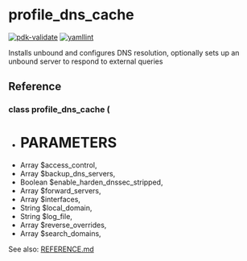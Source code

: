 # profile_dns_cache
[![pdk-validate](https://github.com/ncsa/puppet-profile_dns_cache/actions/workflows/pdk-validate.yml/badge.svg)](https://github.com/ncsa/puppet-profile_dns_cache/actions/workflows/pdk-validate.yml) [![yamllint](https://github.com/ncsa/puppet-profile_dns_cache/actions/workflows/yamllint.yml/badge.svg)](https://github.com/ncsa/puppet-profile_dns_cache/actions/workflows/yamllint.yml)

Installs unbound and configures DNS resolution, optionally sets up an unbound server to respond to external queries

## Reference
 
### class profile_dns_cache (
-  # PARAMETERS
-  Array   $access_control,
-  Array   $backup_dns_servers,
-  Boolean $enable_harden_dnssec_stripped,
-  Array   $forward_servers,
-  Array   $interfaces,
-  String  $local_domain,
-  String  $log_file,
-  Array   $reverse_overrides,
-  Array   $search_domains,

See also: [REFERENCE.md](REFERENCE.md)
